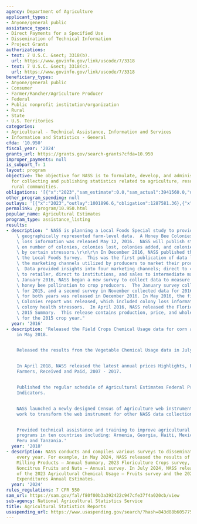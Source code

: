 ```yaml
---
agency: Department of Agriculture
applicant_types:
- Anyone/general public
assistance_types:
- Direct Payments for a Specified Use
- Dissemination of Technical Information
- Project Grants
authorizations:
- text: 7 U.S.C. &sect; 3318(b).
  url: https://www.govinfo.gov/link/uscode/7/3318
- text: 7 U.S.C. &sect; 3318(c).
  url: https://www.govinfo.gov/link/uscode/7/3318
beneficiary_types:
- Anyone/general public
- Consumer
- Farmer/Rancher/Agriculture Producer
- Federal
- Public nonprofit institution/organization
- Rural
- State
- U.S. Territories
categories:
- Agricultural - Technical Assistance, Information and Services
- Information and Statistics - General
cfda: '10.950'
fiscal_year: '2024'
grants_url: https://grants.gov/search-grants?cfda=10.950
improper_payments: null
is_subpart_f: 1
layout: program
objective: The objective for NASS is to formulate, develop, and administer programs
  for collecting and publishing statistics related to agriculture, resources, and
  rural communities.
obligations: '[{"x":"2023","sam_estimate":0.0,"sam_actual":3941560.0,"usa_spending_actual":3941559.88},{"x":"2024","sam_estimate":0.0,"sam_actual":3817143.0,"usa_spending_actual":1462362.84},{"x":"2025","sam_estimate":0.0,"sam_actual":3173422.0,"usa_spending_actual":79728.0}]'
other_program_spending: null
outlays: '[{"x":"2023","outlay":1001896.6,"obligation":1287581.36},{"x":"2024","outlay":608417.27,"obligation":879371.35},{"x":"2025","outlay":69728.0,"obligation":69728.0}]'
permalink: /program/10.950.html
popular_name: Agricultural Estimates
program_type: assistance_listing
results:
- description: " NASS is planning a Local Foods Special study to provide comprehensive\
    \ geographically represented farm-level data.  A Honey Bee Colonies report containing\
    \ loss information was released May 12, 2016.  NASS will publish state-level estimates\
    \ on number of colonies, colonies lost, colonies added, and colonies affected\
    \ by certain stressors.\r\n\r\n In December 2016, NASS published the results from\
    \ the Local Foods Survey.  This was the first publication of data looking into\
    \ the marketing channels utilized by producers to market their products locally.\
    \  Data provided insights into four marketing channels; direct to customer, direct\
    \ to retailer, direct to institutions, and sales to intermediate markets.  In\
    \ January 2016, NASS began a new survey to collect data to measure the cost of\
    \ honey bee pollination to crop producers.  The January survey collected data\
    \ for 2015, and a second survey in November collected data for 2016.  A publication\
    \ for both years was released in December 2016. In May 2016, the first Honey Bee\
    \ Colonies report was released, which included colony loss information along with\
    \ colony health stressors.  In April 2016, NASS released the Floriculture Crops,\
    \ 2015 Summary.  This release contains production, price, and whole value information\
    \ for the 2015 crop year."
  year: '2016'
- description: 'Released the Field Crops Chemical Usage data for corn and potatoes
    in May 2018.


    Released the results from the Vegetable Chemical Usage data in July 2018.


    In April 2018, NASS released the latest annual prices Highlights, Prices U.S.
    Farmers, Received and Paid, 2007 - 2017.


    Published the regular schedule of Agricultural Estimates Federal Principle Economic
    Indicators.


    NASS launched a newly designed Census of Agriculture web instrument and also began
    work to transform the web instrument for other NASS data collections.


    Provided technical assistance and training to improve agricultural statistics
    programs in ten countries including: Armenia, Georgia, Haiti, Mexico, Panama,
    Peru and Tanzania.'
  year: '2018'
- description: NASS conducts and compiles various surveys to disseminate throughout
    every year. For example, in May 2024, NASS released the results of the 2023 Flour
    Milling Products – Annual Summary, 2023 Floriculture Crops survey, and the 2023
    Noncitrus Fruits and Nuts – Annual survey. In July 2024, NASS released the results
    of the 2023 Agricultural Chemical Usage – Fruits survey and the 2023 Farm Production
    Expenditures Annual Estimates.
  year: '2024'
rules_regulations: 7 CFR 550
sam_url: https://sam.gov/fal/f80f00b3a392422c947cfe37f4a020cb/view
sub-agency: National Agricultural Statistics Service
title: Agricultural Statistics Reports
usaspending_url: https://www.usaspending.gov/search/?hash=843d88b605775faf3522683d5d5ca502
---
```

